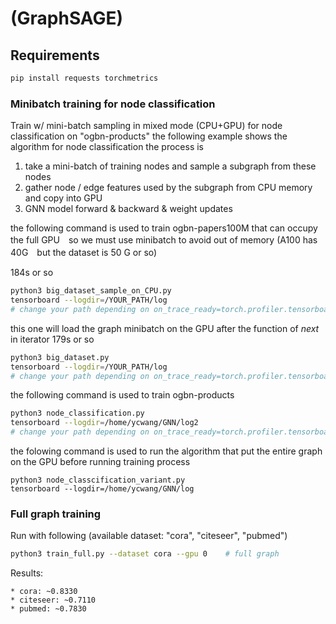 (GraphSAGE)
============


Requirements
------------

```bash
pip install requests torchmetrics
```




### Minibatch training for node classification

Train w/ mini-batch sampling in mixed mode (CPU+GPU) for node classification on "ogbn-products"
the following example shows the algorithm for node classification
the process is
1. take a mini-batch of training nodes and sample a subgraph from these nodes
2. gather node / edge features used by the subgraph from CPU memory and
   copy into GPU
3. GNN model forward & backward & weight updates

the following command is used to train ogbn-papers100M that can occupy the full GPU　so we must use minibatch to avoid out of memory (A100 has 40G　but the dataset is 50 G or so)

184s or so
```bash
python3 big_dataset_sample_on_CPU.py
tensorboard --logdir=/YOUR_PATH/log
# change your path depending on on_trace_ready=torch.profiler.tensorboard_trace_handler
```

this one will load the graph minibatch on the GPU after the function of _next_ in iterator 
179s or so
```bash
python3 big_dataset.py
tensorboard --logdir=/YOUR_PATH/log
# change your path depending on on_trace_ready=torch.profiler.tensorboard_trace_handler
```


the following command is used to train ogbn-products
```bash
python3 node_classification.py
tensorboard --logdir=/home/ycwang/GNN/log2 
# change your path depending on on_trace_ready=torch.profiler.tensorboard_trace_handler
```



the folowing command is used to run the algorithm that put the entire graph on the GPU before running training process
```
python3 node_classcification_variant.py
tensorboard --logdir=/home/ycwang/GNN/log
````

### Full graph training

Run with following (available dataset: "cora", "citeseer", "pubmed")
```bash
python3 train_full.py --dataset cora --gpu 0    # full graph
```

Results:
```
* cora: ~0.8330 
* citeseer: ~0.7110
* pubmed: ~0.7830
```
